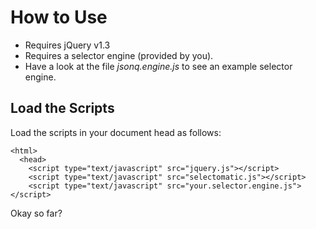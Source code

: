 How to Use
==========

  * Requires jQuery v1.3
  * Requires a selector engine (provided by you).
  * Have a look at the file _jsonq.engine.js_ to see an example selector
    engine.

Load the Scripts
----------------

Load the scripts in your document head as follows:

    <html>
      <head>
        <script type="text/javascript" src="jquery.js"></script>
        <script type="text/javascript" src="selectomatic.js"></script>
        <script type="text/javascript" src="your.selector.engine.js"></script>

Okay so far?
